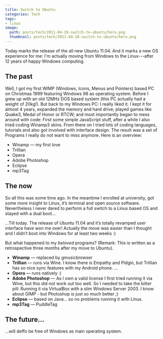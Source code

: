 ```yaml
---
title: Switch to Ubuntu
categories: Tech
tags:
- linux
image:
  path: posts/tech/2011-04-28-switch-to-ubuntu/hero.png
  thumbnail: posts/tech/2011-04-28-switch-to-ubuntu/hero.png
---
```


Today marks the release of the all new Ubuntu 11.04.
And it marks a new OS experience for me: I'm actually moving from Windows to the Linux---after 12 years of happy Windows computing.

The past
--------

Well, I got my first WIMP (Windows, Icons, Menus and Pointers) based PC
on Christmas 1999 featuring Windows 98 as operating system. Before I
grew up with an old 12MHz DOS based system (this PC actually had a
weight of 20kg!).
But back to my Windows PC: I really liked it. I kept it for almost 4
years, expanded the memory and hard drive; played games like Quake3, Medal of Honor or
RTCW; and most importantly began to mess around with code: First some
simple JavaScript stuff, after a while I also tried coding Winamp3
skins. From there on I tried lots of coding languages, tutorials and
also got involved with interface design.
The result was a set of Programs I really do not want to miss anymore.
Here is an overview:
* Winamp — my first love
* Trillian
* Opera
* Adobe Photoshop
* Eclipse
* mp3Tag

The now
-------

So all this was some time ago. In the meantime I enrolled at university,
got some more insight to Linux, it’s terminal and open source software.
Nevertheless I never dared to perform a full switch to a Linux based OS
and stayed with a dual boot…

…Till today. The release of Ubuntu 11.04 and it’s totally revamped user
interface have won me over! Actually the move was easier than I thought
and I didn’t boot into Windows for at least two weeks :)

But what happened to my *beloved* programs? (Remark: This is written as
a retrospective three months after my move to Ubuntu).
* **Winamp** — replaced by gmusicbrowser
* **Trillian** — runs via Wine. I know there is Empathy and Pidgin, but
Trillian has so nice sync features with my Android phone. …
* **Opera** — runs natively :)
* **Adobe Photoshop** — As I own a valid license I first tried running
it via Wine, but this did not work out too well. So I needed to take the
bitter pill: Running it via VirtualBox with a slim Windows Server 2003.
I know about GIMP - but Photoshop is just so much better ;)
* **Eclipse** — based on Java… so no problems running it with Linux.
* **mp3Tag** — PuddleTag

The future…
-----------

…will deffo be free of Windows as main operating system.
